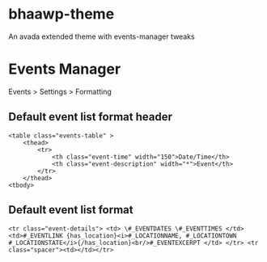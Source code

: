 bhaawp-theme
============

An avada extended theme with events-manager tweaks

# Events Manager

Events > Settings > Formatting

## Default event list format header

	<table class="events-table" >
	    <thead>
	        <tr>
				<th class="event-time" width="150">Date/Time</th>
				<th class="event-description" width="*">Event</th>
			</tr>
	   	</thead>
	<tbody>

        
## Default event list format

`
	<tr class="event-details">
	<td>
	\#_EVENTDATES
	\#_EVENTTIMES
	</td>
	<td>#_EVENTLINK
	{has_location}<i>#_LOCATIONNAME, #_LOCATIONTOWN #_LOCATIONSTATE</i>{/has_location}<br/>#_EVENTEXCERPT
	</td>
	</tr>
	<tr class="spacer"><td></td></tr>
`

